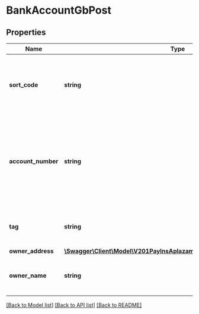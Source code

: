# BankAccountGbPost

## Properties
Name | Type | Description | Notes
------------ | ------------- | ------------- | -------------
**sort_code** | **string** | The sort code of the bank account. Must be numbers only, and 6 digits long | [optional] 
**account_number** | **string** | The account number of the bank account. Must be numbers only. GB account numbers must be 8 digits long | [optional] 
**tag** | **string** | Custom data that you can add to this item | [optional] 
**owner_address** | [**\Swagger\Client\Model\V201PayInsAplazamepaymentswebCustomerAddress**](V201PayInsAplazamepaymentswebCustomerAddress.md) |  | [optional] 
**owner_name** | **string** | The name of the owner of the bank account | [optional] 

[[Back to Model list]](../README.md#documentation-for-models) [[Back to API list]](../README.md#documentation-for-api-endpoints) [[Back to README]](../README.md)


